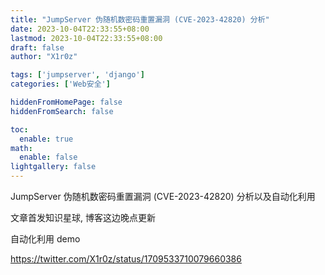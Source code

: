 ```yaml
---
title: "JumpServer 伪随机数密码重置漏洞 (CVE-2023-42820) 分析"
date: 2023-10-04T22:33:55+08:00
lastmod: 2023-10-04T22:33:55+08:00
draft: false
author: "X1r0z"

tags: ['jumpserver', 'django']
categories: ['Web安全']

hiddenFromHomePage: false
hiddenFromSearch: false

toc:
  enable: true
math:
  enable: false
lightgallery: false
---
```


JumpServer 伪随机数密码重置漏洞 (CVE-2023-42820) 分析以及自动化利用

<!--more-->

文章首发知识星球, 博客这边晚点更新

自动化利用 demo

https://twitter.com/X1r0z/status/1709533710079660386